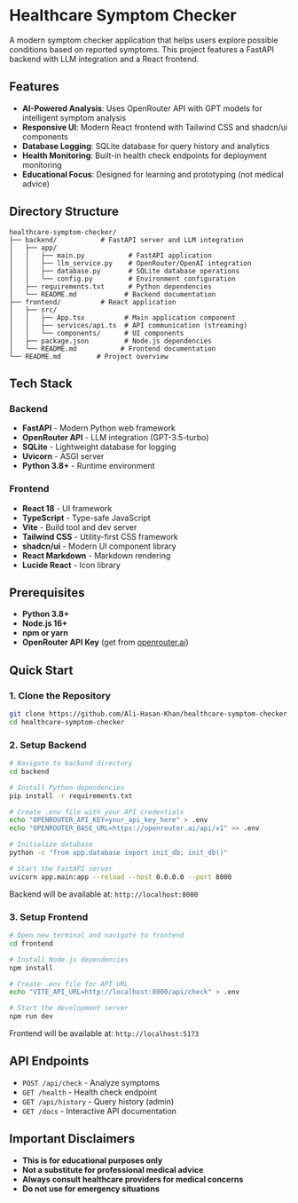 # Healthcare Symptom Checker

A modern symptom checker application that helps users explore possible conditions based on reported symptoms. This project features a FastAPI backend with LLM integration and a React frontend.

## Features

- **AI-Powered Analysis**: Uses OpenRouter API with GPT models for intelligent symptom analysis
- **Responsive UI**: Modern React frontend with Tailwind CSS and shadcn/ui components
- **Database Logging**: SQLite database for query history and analytics
- **Health Monitoring**: Built-in health check endpoints for deployment monitoring
- **Educational Focus**: Designed for learning and prototyping (not medical advice)

## Directory Structure

```
healthcare-symptom-checker/
├── backend/           # FastAPI server and LLM integration
│   ├── app/
│   │   ├── main.py           # FastAPI application
│   │   ├── llm_service.py    # OpenRouter/OpenAI integration
│   │   ├── database.py       # SQLite database operations
│   │   └── config.py         # Environment configuration
│   ├── requirements.txt      # Python dependencies
│   └── README.md            # Backend documentation
├── frontend/          # React application
│   ├── src/
│   │   ├── App.tsx          # Main application component
│   │   ├── services/api.ts  # API communication (streaming)
│   │   └── components/      # UI components
│   ├── package.json         # Node.js dependencies
│   └── README.md           # Frontend documentation
└── README.md         # Project overview
```

## Tech Stack

### Backend

- **FastAPI** - Modern Python web framework
- **OpenRouter API** - LLM integration (GPT-3.5-turbo)
- **SQLite** - Lightweight database for logging
- **Uvicorn** - ASGI server
- **Python 3.8+** - Runtime environment

### Frontend

- **React 18** - UI framework
- **TypeScript** - Type-safe JavaScript
- **Vite** - Build tool and dev server
- **Tailwind CSS** - Utility-first CSS framework
- **shadcn/ui** - Modern UI component library
- **React Markdown** - Markdown rendering
- **Lucide React** - Icon library

## Prerequisites

- **Python 3.8+**
- **Node.js 16+**
- **npm or yarn**
- **OpenRouter API Key** (get from [openrouter.ai](https://openrouter.ai))

## Quick Start

### 1. Clone the Repository

```bash
git clone https://github.com/Ali-Hasan-Khan/healthcare-symptom-checker.git
cd healthcare-symptom-checker
```

### 2. Setup Backend

```bash
# Navigate to backend directory
cd backend

# Install Python dependencies
pip install -r requirements.txt

# Create .env file with your API credentials
echo "OPENROUTER_API_KEY=your_api_key_here" > .env
echo "OPENROUTER_BASE_URL=https://openrouter.ai/api/v1" >> .env

# Initialize database
python -c "from app.database import init_db; init_db()"

# Start the FastAPI server
uvicorn app.main:app --reload --host 0.0.0.0 --port 8000
```

Backend will be available at: `http://localhost:8000`

### 3. Setup Frontend

```bash
# Open new terminal and navigate to frontend
cd frontend

# Install Node.js dependencies
npm install

# Create .env file for API URL
echo "VITE_API_URL=http://localhost:8000/api/check" > .env

# Start the development server
npm run dev
```

Frontend will be available at: `http://localhost:5173`

## API Endpoints

- `POST /api/check` - Analyze symptoms 
- `GET /health` - Health check endpoint
- `GET /api/history` - Query history (admin)
- `GET /docs` - Interactive API documentation

## Important Disclaimers

- **This is for educational purposes only**
- **Not a substitute for professional medical advice**
- **Always consult healthcare providers for medical concerns**
- **Do not use for emergency situations**
